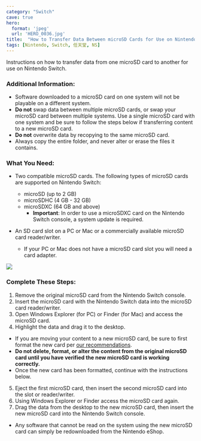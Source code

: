 ```yaml
---
category: "Switch"
cave: true
hero:
  format: 'jpeg'
  url: 'HERO_0036.jpg'
title:  "How to Transfer Data Between microSD Cards for Use on Nintendo Switch"
tags: [Nintendo, Switch, 任天堂, NS]
---
```

Instructions on how to transfer data from one microSD card to another for use on Nintendo Switch.

### Additional Information:

* Software downloaded to a microSD card on one system will not be playable on a different system.
* **Do not** swap data between multiple microSD cards, or swap your microSD card between multiple systems. Use a single microSD card with one system and be sure to follow the steps below if transferring content to a new microSD card.
* **Do not** overwrite data by recopying to the same microSD card.
* Always copy the entire folder, and never alter or erase the files it contains.

### What You Need:

* Two compatible microSD cards. The following types of microSD cards are supported on Nintendo Switch:
  * microSD (up to 2 GB)
  * microSDHC (4 GB - 32 GB)
  * microSDXC (64 GB and above)
    * **Important**: In order to use a microSDXC card on the Nintendo Switch console, a system update is required.

* An SD card slot on a PC or Mac or a commercially available microSD card reader/writer.
  * If your PC or Mac does not have a microSD card slot you will need a card adapter.

![](https://www.nintendo.com/consumer/assets/media/images/switch/common/hac-art-sdcard_pcformat_process.jpg)

### Complete These Steps:

1. Remove the original microSD card from the Nintendo Switch console.
2. Insert the microSD card with the Nintendo Switch data into the microSD card reader/writer.
3. Open Windows Explorer (for PC) or Finder (for Mac) and access the microSD card.
4. Highlight the data and drag it to the desktop.
  * If you are moving your content to a new microSD card, be sure to first format the new card per [our recommendations](https://www.sdcard.org/downloads/formatter_4/).
  * **Do not delete, format, or alter the content from the original microSD card until you have verified the new microSD card is working correctly.**
  * Once the new card has been formatted, continue with the instructions below.
5. Eject the first microSD card, then insert the second microSD card into the slot or reader/writer.
6. Using Windows Explorer or Finder access the microSD card again.
7. Drag the data from the desktop to the new microSD card, then insert the new microSD card into the Nintendo Switch console.
  * Any software that cannot be read on the system using the new microSD card can simply be redownloaded from the Nintendo eShop.
